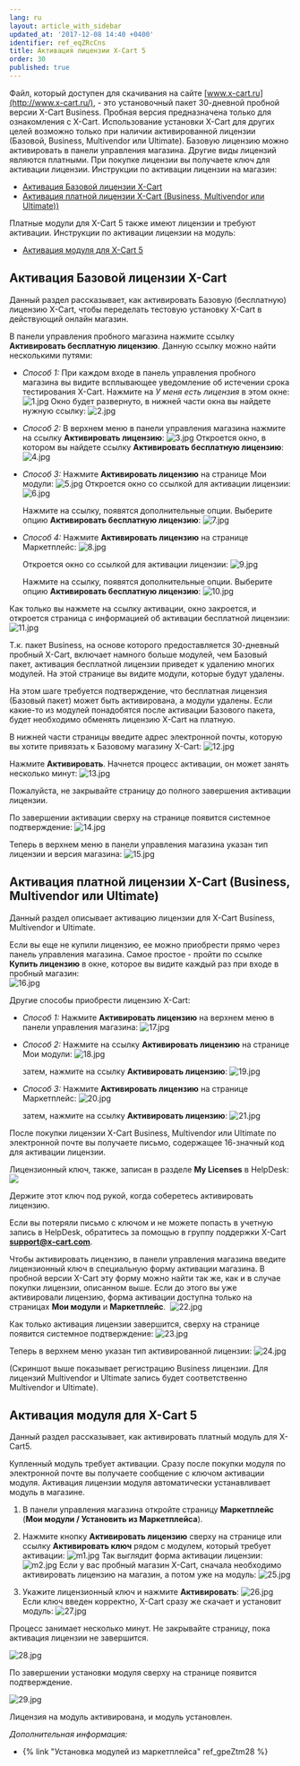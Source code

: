 ```yaml
---
lang: ru
layout: article_with_sidebar
updated_at: '2017-12-08 14:40 +0400'
identifier: ref_eqZRcCns
title: Активация лицензии X-Cart 5
order: 30
published: true
---
```

Файл, который доступен для скачивания на сайте [www.x-cart.ru](http://www.x-cart.ru/), - это установочный пакет 30-дневной пробной версии X-Cart Business. Пробная версия предназначена только для ознакомления с X-Cart. Использование установки X-Cart для других целей возможно только при наличии активированной лицензии (Базовой, Business, Multivendor или Ultimate). Базовую лицензию можно активировать в панели управления магазина. Другие виды лицензий являются платными. При покупке лицензии вы получаете ключ для активации лицензии. Инструкции по активации лицензии на магазин:

*   [Активация Базовой лицензии X-Cart](#активация-базовой-лицензии-x-cart)
*   [Активация платной лицензии X-Cart (Business, Multivendor или Ultimate))](#активация-платной-лицензии-x-cart-business-multivendor-или-ultimate)

Платные модули для X-Cart 5 также имеют лицензии и требуют активации. Инструкции по активации лицензии на модуль:

*   [Активация модуля для X-Cart 5](#активация-модуля-для-x-cart-5)

## Активация Базовой лицензии X-Cart

Данный раздел рассказывает, как активировать Базовую (бесплатную) лицензию X-Cart, чтобы переделать тестовую установку X-Cart  в действующий онлайн магазин.

В панели управления пробного магазина нажмите ссылку **Активировать бесплатную лицензию**. Данную ссылку можно найти несколькими путями:  

   *   _Способ 1:_
       При каждом входе в панель управления пробного магазина вы видите всплывающее уведомление об истечении срока тестирования X-Cart. Нажмите на _У меня есть лицензия_ в этом окне:
       ![1.jpg]({{site.baseurl}}/attachments/ref_eqZRcCns/1.jpg)
       Окно будет развернуто, в нижней части окна вы найдете нужную ссылку:
       ![2.jpg]({{site.baseurl}}/attachments/ref_eqZRcCns/2.jpg)

   *   _Способ 2:_ В верхнем меню в панели управления магазина нажмите на ссылку **Активировать лицензию**:
       ![3.jpg]({{site.baseurl}}/attachments/ref_eqZRcCns/3.jpg)
       Откроется окно, в котором вы найдете ссылку **Активировать бесплатную лицензию**:
       ![4.jpg]({{site.baseurl}}/attachments/ref_eqZRcCns/4.jpg)

   *    _Способ 3:_ Нажмите **Активировать лицензию** на странице Мои модули:
        ![5.jpg]({{site.baseurl}}/attachments/ref_eqZRcCns/5.jpg)
        Откроется окно со ссылкой для активации лицензии:
        ![6.jpg]({{site.baseurl}}/attachments/ref_eqZRcCns/6.jpg)

        Нажмите на ссылку, появятся дополнительные опции. Выберите опцию **Активировать бесплатную лицензию**:
        ![7.jpg]({{site.baseurl}}/attachments/ref_eqZRcCns/7.jpg)

   *   _Способ 4:_ Нажмите **Активировать лицензию** на странице Маркетплейс:
        ![8.jpg]({{site.baseurl}}/attachments/ref_eqZRcCns/8.jpg)

        Откроется окно со ссылкой для активации лицензии:
        ![9.jpg]({{site.baseurl}}/attachments/ref_eqZRcCns/9.jpg)

         Нажмите на ссылку, появятся дополнительные опции. Выберите опцию **Активировать бесплатную лицензию**:
        ![10.jpg]({{site.baseurl}}/attachments/ref_eqZRcCns/10.jpg)


Как только вы нажмете на ссылку активации, окно закроется, и откроется страница с информацией об активации бесплатной лицензии:
         ![11.jpg]({{site.baseurl}}/attachments/ref_eqZRcCns/11.jpg)
         
Т.к. пакет Business, на основе которого предоставляется 30-дневный пробный X-Cart, включает намного больше модулей, чем Базовый пакет, активация бесплатной лицензии приведет к удалению многих модулей. На этой странице вы видите модули, которые будут удалены.

На этом шаге требуется подтверждение, что бесплатная лицензия (Базовый пакет) может быть активирована, а модули удалены. Если какие-то из модулей понадобятся после активации Базового пакета, будет необходимо обменять лицензию X-Cart на платную.

В нижней части страницы введите адрес электронной почты, которую вы хотите привязать к Базовому магазину X-Cart:
          ![12.jpg]({{site.baseurl}}/attachments/ref_eqZRcCns/12.jpg)

Нажмите **Активировать**. Начнется процесс активации, он может занять несколько минут:
          ![13.jpg]({{site.baseurl}}/attachments/ref_eqZRcCns/13.jpg)
    
Пожалуйста, не закрывайте страницу до полного завершения активации лицензии.

По завершении активации сверху на странице появится системное подтверждение:
          ![14.jpg]({{site.baseurl}}/attachments/ref_eqZRcCns/14.jpg)

Теперь в верхнем меню в панели управления магазина указан тип лицензии и версия магазина:
          ![15.jpg]({{site.baseurl}}/attachments/ref_eqZRcCns/15.jpg)

## Активация платной лицензии X-Cart (Business, Multivendor или Ultimate)


Данный раздел описывает активацию лицензии для X-Cart Business, Multivendor и Ultimate.

Если вы еще не купили лицензию, ее можно приобрести прямо через панель управления магазина. Самое простое - пройти по ссылке **Купить лицензию** в окне, которое вы видите каждый раз при входе в пробный магазин:        
          ![16.jpg]({{site.baseurl}}/attachments/ref_eqZRcCns/16.jpg)

Другие способы приобрести лицензию X-Cart:

   *   _Способ 1:_ Нажмите **Активировать лицензию** на верхнем меню в панели управления магазина:
       ![17.jpg]({{site.baseurl}}/attachments/ref_eqZRcCns/17.jpg)
    
   *   _Способ 2:_ Нажмите на ссылку **Активировать лицензию** на странице Мои модули:
       ![18.jpg]({{site.baseurl}}/attachments/ref_eqZRcCns/18.jpg)

        затем, нажмите на ссылку **Активировать лицензию**:
        ![19.jpg]({{site.baseurl}}/attachments/ref_eqZRcCns/19.jpg)
           
   *   _Способ 3:_ Нажмите **Активировать лицензию** на странице Маркетплейс:
       ![20.jpg]({{site.baseurl}}/attachments/ref_eqZRcCns/20.jpg)
      
       затем, нажмите на ссылку **Активировать лицензию**:
       ![21.jpg]({{site.baseurl}}/attachments/ref_eqZRcCns/21.jpg)
        
После покупки лицензии X-Cart Business, Multivendor или Ultimate по электронной почте вы получаете письмо, содержащее 16-значный код для активации лицензии. 

Лицензионный ключ, также, записан в разделе **My Licenses** в HelpDesk:
       ![]({{site.baseurl}}/attachments/8225232/8356149.png)

Держите этот ключ под рукой, когда соберетесь активировать лицензию.

Если вы потеряли письмо с ключом и не можете попасть в учетную запись в HelpDesk, обратитесь за помощью в группу поддержки X-Cart **[support@x-cart.com](mailto:support@x-cart.com)**.

Чтобы активировать лицензию, в панели управления магазина введите лицензионный ключ в специальную форму активации магазина. В пробной версии X-Cart эту форму можно найти так же, как и в случае покупки лицензии, описанном выше. Если до этого вы уже активировали лицензию, форма активации доступна только на страницах **Мои модули** и **Маркетплейс**. 
      ![22.jpg]({{site.baseurl}}/attachments/ref_eqZRcCns/22.jpg)

Как только активация лицензии завершится, сверху на странице появится системное подтверждение:
      ![23.jpg]({{site.baseurl}}/attachments/ref_eqZRcCns/23.jpg)

Теперь в верхнем меню указан тип активированной лицензии:
      ![24.jpg]({{site.baseurl}}/attachments/ref_eqZRcCns/24.jpg)

(Скриншот выше показывает регистрацию Business лицензии. Для лицензий Multivendor и Ultimate запись будет соответственно Multivendor и Ultimate).

## Активация модуля для X-Cart 5

Данный раздел рассказывает, как активировать платный модуль для X-Cart5.

Купленный модуль требует активации. Сразу после покупки модуля по электронной почте вы получаете сообщение с ключом активации модуля. Активация лицензии модуля автоматически устанавливает модуль в магазине.

1.  В панели управления магазина откройте страницу **Маркетплейс**  (**Мои модули / Установить из Маркетплейса**).

2.  Нажмите кнопку **Активировать лицензию** сверху на странице или ссылку **Активировать ключ** рядом с модулем, который требует активации:
    ![m1.jpg]({{site.baseurl}}/attachments/ref_eqZRcCns/m1.jpg)
    Так выглядит форма активации лицензии:
    ![m2.jpg]({{site.baseurl}}/attachments/ref_eqZRcCns/m2.jpg)
    Если у вас пробный магазин X-Cart, сначала необходимо активировать лицензию на магазин, а потом уже на модуль:
    ![25.jpg]({{site.baseurl}}/attachments/ref_eqZRcCns/25.jpg)
3.  Укажите лицензионный ключ и нажмите **Активировать**:
    ![26.jpg]({{site.baseurl}}/attachments/ref_eqZRcCns/26.jpg)
    Если ключ введен корректно, X-Cart сразу же скачает и установит модуль:
    ![27.jpg]({{site.baseurl}}/attachments/ref_eqZRcCns/27.jpg)

Процесс занимает несколько минут. Не закрывайте страницу, пока активация лицензии не завершится.

![28.jpg]({{site.baseurl}}/attachments/ref_eqZRcCns/28.jpg)

По завершении установки модуля сверху на странице появится подтверждение.

![29.jpg]({{site.baseurl}}/attachments/ref_eqZRcCns/29.jpg)

Лицензия на модуль активирована, и модуль установлен. 

_Дополнительная информация:_

*   {% link "Установка модулей из маркетплейса" ref_gpeZtm28 %}
